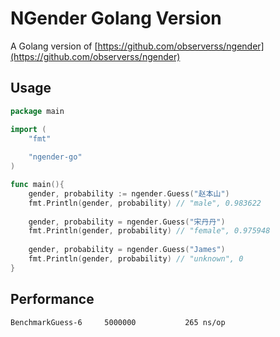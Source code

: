 # NGender Golang Version

A Golang version of [https://github.com/observerss/ngender](https://github.com/observerss/ngender)

## Usage

```go
package main

import (
	"fmt"
	
	"ngender-go"
)

func main(){
	gender, probability := ngender.Guess("赵本山")
	fmt.Println(gender, probability) // "male", 0.983622
	
	gender, probability = ngender.Guess("宋丹丹")
	fmt.Println(gender, probability) // "female", 0.975948
	
	gender, probability = ngender.Guess("James")
	fmt.Println(gender, probability) // "unknown", 0
}
```

## Performance

```
BenchmarkGuess-6   	 5000000	       265 ns/op
```
